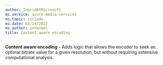```yaml
---
author: IngridAtMicrosoft
ms.service: azure-media-services
ms.topic: include
ms.date: 03/24/2022
ms.author: inhenkel
title: Content aware encoding
---
```


**Content aware encoding** - Adds logic that allows the encoder to seek an optimal bitrate value for a given resolution, but without requiring extensive computational analysis.
